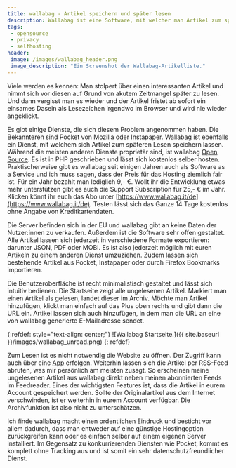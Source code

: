 ```yaml
---
title: wallabag - Artikel speichern und später lesen
description: Wallabag ist eine Software, mit welcher man Artikel zum späteren Lesen speichern kann. Diese ist Open Source und kann selber gehostet werden.
tags:
 - opensource
 - privacy
 - selfhosting
header:
 image: /images/wallabag_header.png
 image_description: "Ein Screenshot der Wallabag-Artikelliste."
---
```


Viele werden es kennen: Man stolpert über einen interessanten Artikel und nimmt sich vor diesen auf Grund von akutem Zeitmangel später zu lesen. Und dann vergisst man es wieder und der Artikel fristet ab sofort ein einsames Dasein als Lesezeichen irgendwo im Browser und wird nie wieder angeklickt.

Es gibt einige Dienste, die sich diesem Problem angenommen haben. Die Bekannteren sind Pocket von Mozilla oder Instapaper. 
Wallabag ist ebenfalls ein Dienst, mit welchem sich Artikel zum späteren Lesen speichern lassen. Während die meisten anderen Dienste proprietär sind, ist wallabag [Open Source](https://github.com/wallabag/wallabag). 
Es ist in PHP geschrieben und lässt sich kostenlos selber hosten. Praktischerweise gibt es wallabag seit einigen Jahren auch als Software as a Service und ich muss sagen, dass der Preis für das Hosting ziemlich fair ist. Für ein Jahr bezahlt man lediglich 9,- €. Wollt ihr die Entwicklung etwas mehr unterstützen gibt es auch die Support Subscription für 25,- € im Jahr. Klicken könnt ihr euch das Abo unter [https://www.wallabag.it/de](https://www.wallabag.it/de). Testen lässt sich das Ganze 14 Tage kostenlos ohne Angabe von Kreditkartendaten.

Die Server befinden sich in der EU und wallabag gibt an keine Daten der Nutzer:innen zu verkaufen. Außerdem ist die Software sehr offen gestaltet. Alle Artikel lassen sich jederzeit in verschiedene Formate exportieren: darunter JSON, PDF oder MOBI. Es ist also jederzeit möglich mit euren Artikeln zu einem anderen Dienst umzuziehen.
Zudem lassen sich bestehende Artikel aus Pocket, Instapaper oder durch Firefox Bookmarks importieren.

Die Benutzeroberfläche ist recht minimalistisch gestaltet und lässt sich intuitiv bedienen.
Die Startseite zeigt alle ungelesenen Artikel. Markiert man einen Artikel als gelesen, landet dieser im Archiv. Möchte man Artikel hinzufügen, klickt man einfach auf das Plus oben rechts und gibt dann die URL ein. Artikel lassen sich auch hinzufügen, in dem man die URL an eine von wallabag generierte E-Mailadresse sendet.

{:refdef: style="text-align: center;"}
![Wallabag Startseite.]({{ site.baseurl }}/images/wallabag_unread.png)
{: refdef} 

Zum Lesen ist es nicht notwendig die Website zu öffnen. Der Zugriff kann auch über eine [App](https://apps.apple.com/de/app/wallabag-2-official/id1170800946) erfolgen. Weiterhin lassen sich die Artikel per RSS-Feed abrufen, was mir persönlich am meisten zusagt. So erscheinen meine ungelesenen Artikel aus wallabag direkt neben meinen abonnierten Feeds im Feedreader. 
Eines der wichtigsten Features ist, dass die Artikel in eurem Account gespeichert werden. Sollte der Originalartikel aus dem Internet verschwinden, ist er weiterhin in eurem Account verfügbar. Die Archivfunktion ist also nicht zu unterschätzen.

Ich finde wallabag macht einen ordentlichen Eindruck und besticht vor allem dadurch, dass man entweder auf eine günstige Hostingoption zurückgreifen kann oder es einfach selber auf einem eigenen Server installiert. Im Gegensatz zu konkurrierenden Diensten wie Pocket, kommt es komplett ohne Tracking aus und ist somit ein sehr datenschutzfreundlicher Dienst.









